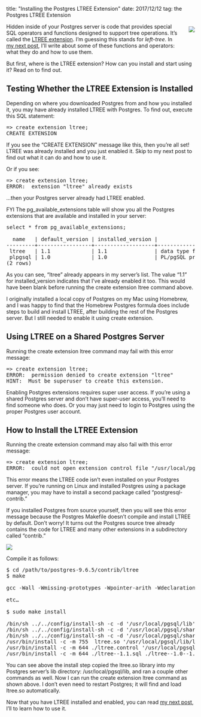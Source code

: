 title: "Installing the Postgres LTREE Extension"
date: 2017/12/12
tag: the Postgres LTREE Extension

<div style="float: right; padding: 8px 0px 40px 30px; text-align: center; line-height:18px">
  <img src="https://patshaughnessy.net/assets/2017/12/12/tree2.jpg">
</div>

Hidden inside of your Postgres server is code that provides special SQL
operators and functions designed to support tree operations. It’s called the
[LTREE extension](https://www.postgresql.org/docs/current/static/ltree.html).
I’m guessing this stands for _left-tree_. In [my next
post](https://patshaughnessy.net/2017/12/13/saving-a-tree-in-postgres-using-ltree), I’ll
write about some of these functions and operators: what they do and how to use
them.

But first, where is the LTREE extension? How can you install and start using it? Read on to
find out.

## Testing Whether the LTREE Extension is Installed

Depending on where you downloaded Postgres from and how you installed it, you
may have already installed LTREE with Postgres. To find out, execute this SQL
statement:

<pre>
=> create extension ltree;
CREATE EXTENSION
</pre>

If you see the “CREATE EXTENSION” message like this, then you’re all set! LTREE
was already installed and you just enabled it. Skip to my next post to find out
what it can do and how to use it.

Or if you see:

<pre>
=> create extension ltree;
ERROR:  extension "ltree" already exists
</pre>

…then your Postgres server already had LTREE enabled.

FYI The <span class="code">pg_available_extensions</span> table will show you
all the Postgres extensions that are available and installed in your server:

<pre>
select * from pg_available_extensions;

  name   | default_version | installed_version |                     comment
---------+-----------------+-------------------+-------------------------------------------------
 ltree   | 1.1             | 1.1               | data type for hierarchical tree-like structures
 plpgsql | 1.0             | 1.0               | PL/pgSQL procedural language
(2 rows)
</pre>

As you can see, “ltree” already appears in my server’s list. The value “1.1”
for <span class="code">installed_version</span> indicates that I’ve already
enabled it too. This would have been blank before running the <span
class="code">create extension ltree</span> command above.

I originally installed a local copy of Postgres on my Mac using Homebrew, and I
was happy to find that the Homebrew Postgres formula does include steps to
build and install LTREE, after building the rest of the Postgres server. But I
still needed to enable it using <span class="code">create extension</span>.

## Using LTREE on a Shared Postgres Server

Running the <span class="code">create extension ltree</span> command may fail
with this error message:

<pre>
=> create extension ltree;
ERROR:  permission denied to create extension "ltree"
HINT:  Must be superuser to create this extension.
</pre>

Enabling Postgres extensions requires super user access. If you’re using a
shared Postgres server and don’t have super-user access, you’ll need to find
someone who does. Or you may just need to login to Postgres using the proper
Postgres user account.

## How to Install the LTREE Extension

Running the <span class="code">create extension</span> command may also fail
with this error message:

<pre>
=> create extension ltree;
ERROR:  could not open extension control file "/usr/local/pgsql/share/extension/ltree.control": No such file or directory
</pre>

This error means the LTREE code isn’t even installed on your Postgres server.
If you’re running on Linux and installed Postgres using a package manager, you
may have to install a second package called “postgresql-contrib.”

If you installed Postgres from source yourself, then you will see this error
message because the Postgres Makefile doesn’t compile and install LTREE by
default. Don’t worry! It turns out the Postgres source tree already contains
the code for LTREE and many other extensions in a subdirectory called
“contrib.”

<img src="https://patshaughnessy.net/assets/2017/12/12/ltree-source.png">

Compile it as follows:

<pre>
$ cd /path/to/postgres-9.6.5/contrib/ltree
$ make

gcc -Wall -Wmissing-prototypes -Wpointer-arith -Wdeclaration-after-statement -Wendif-labels -Wmissing-format-attribute -Wformat-security -fno-strict-aliasing -fwrapv -Wno-unused-command-line-argument -O2  -DLOWER_NODE -I. -I. -I../../src/include   -c -o ltree_io.o ltree_io.c

etc…

$ sudo make install

/bin/sh ../../config/install-sh -c -d '/usr/local/pgsql/lib'
/bin/sh ../../config/install-sh -c -d '/usr/local/pgsql/share/extension'
/bin/sh ../../config/install-sh -c -d '/usr/local/pgsql/share/extension'
/usr/bin/install -c -m 755  ltree.so '/usr/local/pgsql/lib/ltree.so'
/usr/bin/install -c -m 644 ./ltree.control '/usr/local/pgsql/share/extension/'
/usr/bin/install -c -m 644 ./ltree--1.1.sql ./ltree--1.0--1.1.sql ./ltree--unpackaged--1.0.sql  ‘/usr/local/pgsql/share/extension/'
</pre>

You can see above the install step copied the ltree.so library into my Postgres
server’s lib directory: /usr/local/pgsql/lib, and ran a couple other commands
as well. Now I can run the <span class="code">create extension ltree</span>
command as shown above. I don’t even need to restart Postgres; it will find and
load ltree.so automatically.

Now that you have LTREE installed and enabled, you can read [my next
post](https://patshaughnessy.net/2017/12/13/saving-a-tree-in-postgres-using-ltree), I’ll
to learn how to use it.
